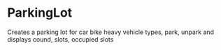 # ParkingLot
Creates a parking lot for car bike heavy vehicle types, park, unpark and displays cound, slots, occupied slots
